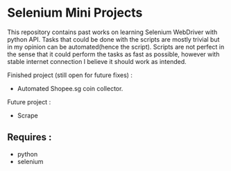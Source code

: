 # Selenium Mini Projects
This repository contains past works on learning Selenium WebDriver with python API. Tasks that could be done with the scripts are mostly trivial but in my opinion can be automated(hence the script). Scripts are not perfect in the sense that it could perform the tasks as fast as possible, however with stable internet connection I believe it should work as intended.

Finished project (still open for future fixes) :
- Automated Shopee.sg coin collector.

Future project :
- Scrape

## Requires :
- python
- selenium
